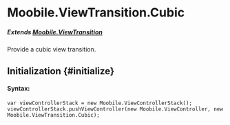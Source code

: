 Moobile.ViewTransition.Cubic
================================================================================

##### Extends [Moobile.ViewTransition](../ViewTransition/ViewTransition.md)

<div data-simulator-app="assets/classes/ViewTransition/ViewTransition.Cubic.html"></div>

Provide a cubic view transition.

Initialization {#initialize}
--------------------------------------------------------------------------------

#### Syntax:

	var viewControllerStack = new Moobile.ViewControllerStack();
	viewControllerStack.pushViewController(new Moobile.ViewController, new Moobile.ViewTransition.Cubic);